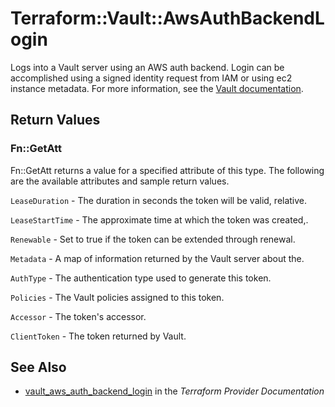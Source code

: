 # Terraform::Vault::AwsAuthBackendLogin

Logs into a Vault server using an AWS auth backend. Login can be
accomplished using a signed identity request from IAM or using ec2
instance metadata. For more information, see the [Vault
documentation](https://www.vaultproject.io/docs/auth/aws.html).

## Return Values

### Fn::GetAtt

Fn::GetAtt returns a value for a specified attribute of this type. The following are the available attributes and sample return values.

`LeaseDuration` - The duration in seconds the token will be valid, relative.

`LeaseStartTime` - The approximate time at which the token was created,.

`Renewable` - Set to true if the token can be extended through renewal.

`Metadata` - A map of information returned by the Vault server about the.

`AuthType` - The authentication type used to generate this token.

`Policies` - The Vault policies assigned to this token.

`Accessor` - The token's accessor.

`ClientToken` - The token returned by Vault.

## See Also

* [vault_aws_auth_backend_login](https://www.terraform.io/docs/providers/vault/r/aws_auth_backend_login.html) in the _Terraform Provider Documentation_